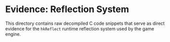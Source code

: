 # Evidence: Reflection System

This directory contains raw decompiled C code snippets that serve as direct evidence for the `hkReflect` runtime reflection system used by the game engine.